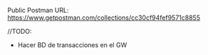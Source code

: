 Public Postman URL: https://www.getpostman.com/collections/cc30cf94fef9571c8855

//TODO:
- Hacer BD de transacciones en el GW
